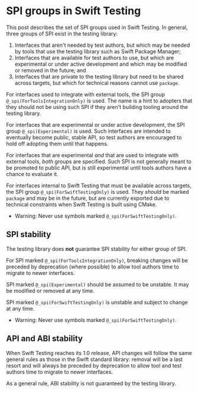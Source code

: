 # SPI groups in Swift Testing

<!--
This source file is part of the Swift.org open source project

Copyright (c) 2023-2024 Apple Inc. and the Swift project authors
Licensed under Apache License v2.0 with Runtime Library Exception

See https://swift.org/LICENSE.txt for license information
See https://swift.org/CONTRIBUTORS.txt for Swift project authors
-->

<!-- Archived from
  <https://forums.swift.org/t/spi-groups-in-swift-testing/70236> -->

This post describes the set of SPI groups used in Swift Testing. In general,
three groups of SPI exist in the testing library:

1. Interfaces that aren't needed by test authors, but which may be needed by
   tools that use the testing library such as Swift Package Manager;
1. Interfaces that are available for test authors to use, but which are
   experimental or under active development and which may be modified or removed
   in the future; and
1. Interfaces that are private to the testing library but need to be shared
   across targets, but which for technical reasons cannot use `package`.

For interfaces used to integrate with external tools, the SPI group
`@_spi(ForToolsIntegrationOnly)` is used. The name is a hint to adopters that
they should not be using such SPI if they aren't building tooling around the
testing library.

For interfaces that are experimental or under active development, the SPI group
`@_spi(Experimental)` is used. Such interfaces are intended to eventually become
public, stable API, so test authors are encouraged to hold off adopting them
until that happens.

For interfaces that are experimental _and_ that are used to integrate with
external tools, _both_ groups are specified. Such SPI is not generally meant to
be promoted to public API, but is still experimental until tools authors have a
chance to evaluate it.

For interfaces internal to Swift Testing that must be available across targets,
the SPI group `@_spi(ForSwiftTestingOnly)` is used. They _should_ be marked
`package` and may be in the future, but are currently exported due to technical
constraints when Swift Testing is built using CMake.

- Warning: Never use symbols marked `@_spi(ForSwiftTestingOnly)`.

## SPI stability

The testing library does **not** guarantee SPI stability for either group of
SPI.

For SPI marked `@_spi(ForToolsIntegrationOnly)`, breaking changes will be
preceded by deprecation (where possible) to allow tool authors time to migrate
to newer interfaces.

SPI marked `@_spi(Experimental)` should be assumed to be unstable. It may be
modified or removed at any time.

SPI marked `@_spi(ForSwiftTestingOnly)` is unstable and subject to change at any
time.

- Warning: Never use symbols marked `@_spi(ForSwiftTestingOnly)`.

## API and ABI stability

When Swift Testing reaches its 1.0 release, API changes will follow the same
general rules as those in the Swift standard library: removal will be a last
resort and will always be preceded by deprecation to allow tool and test authors
time to migrate to newer interfaces.

As a general rule, ABI stability is not guaranteed by the testing library.
